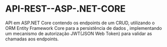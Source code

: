 # API-REST--ASP-.NET-CORE
 API em ASP.NET Core contendo os endpoints de um CRUD, utilizando o ORM Entity Framework Core para a persistência de dados , implementando um mecanismo de autorização JWT(JSON Web Token) para validar as chamadas aos endpoints.

